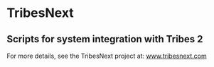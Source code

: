 TribesNext
==========

Scripts for system integration with Tribes 2
--------------------------------------------

For more details, see the TribesNext project at: www.tribesnext.com
